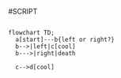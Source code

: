 #SCRIPT

```mermaid

flowchart TD;
  a[start]---b{left or right?}
  b-->|left|c[cool]
  b--->|right|death

  c-->d[cool]


```
